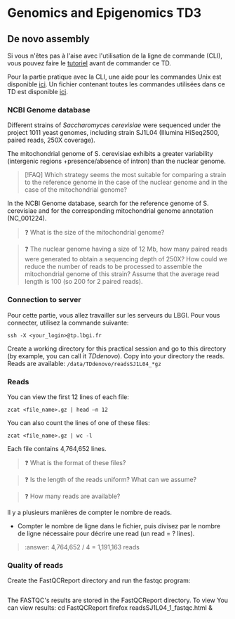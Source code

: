 # Genomics and Epigenomics TD3

## De novo assembly

Si vous n'êtes pas à l'aise avec l'utilisation de la ligne de commande (CLI), vous pouvez faire le [tutoriel]() avant de commander ce TD.

Pour la partie pratique avec la CLI, une aide pour les commandes Unix est disponible [ici](). Un fichier contenant toutes les commandes utilisées dans ce TD est disponible [ici](script.sh).

### NCBI Genome database

Different strains of *Saccharomyces cerevisiae* were sequenced under the project 1011 yeast genomes, including strain SJ1L04 (Illumina HiSeq2500, paired reads, 250X coverage).

The mitochondrial genome of S. cerevisiae exhibits a greater variability (intergenic regions +presence/absence of intron) than the nuclear genome.

> [!FAQ] Which strategy seems the most suitable for comparing a strain to the reference genome in the case of the nuclear genome and in the case of the mitochondrial genome?

In the NCBI Genome database, search for the reference genome of S. cerevisiae and for the corresponding mitochondrial genome annotation (NC_001224).

> :question: What is the size of the mitochondrial genome?

> :question: The nuclear genome having a size of 12 Mb, how many paired reads were generated to obtain a sequencing depth of 250X? How could we reduce the number of reads to be processed to assemble the mitochondrial genome of this strain? Assume that the average read length is 100 (so 200 for 2 paired reads).

### Connection to server

Pour cette partie, vous allez travailler sur les serveurs du LBGI. Pour vous connecter, utilisez la commande suivante:
```
ssh -X <your_login>@tp.lbgi.fr
```

Create a working directory for this practical session and go to this directory (by example, you can call it *TDdenovo*). Copy into your directory the reads. Reads are available: `/data/TDdenovo/readsSJ1L04_*gz`

### Reads

You can view the first 12 lines of each file:
```
zcat <file_name>.gz | head –n 12
```

You can also count the lines of one of these files:
```
zcat <file_name>.gz | wc -l
```

Each file contains 4,764,652 lines.

> :question: What is the format of these files?

> :question: Is the length of the reads uniform? What can we assume?

> :question: How many reads are available?

Il y a plusieurs manières de compter le nombre de reads. 
- Compter le nombre de ligne dans le fichier, puis divisez par le nombre de ligne nécessaire pour décrire une read (un read = ? lines).

> :answer: 4,764,652 / 4 = 1,191,163 reads

### Quality of reads


Create the FastQCReport directory and run the fastqc program:

```fastqc -o FastQCReport readsSJ1L04*.fq.gz 
```

The FASTQC's results are stored in the FastQCReport directory. To view
You can view results:
cd FastQCReport
firefox readsSJ1L04_1_fastqc.html &
